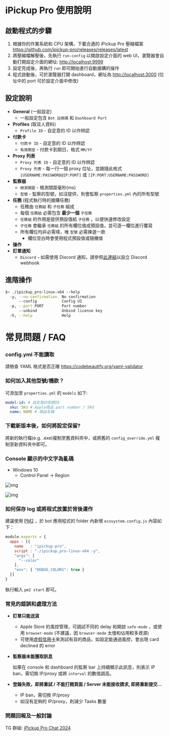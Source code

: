 # iPickup Pro 使用說明


## 啟動程式的步驟

1.  根據你的作業系統和 CPU 架構，下載合適的 iPickup Pro 壓縮檔案 <https://github.com/ipickup-pro/releases/releases/latest>
2.  將壓縮檔解壓後，先執行 `run-config` 以開啟設定介面的 web UI，瀏覽器會自動打開設定介面的網址: <http://localhost:9999>
3.  設定完成後，再執行 `run` 即可開始進行自動搶購的操作
4.  程式啟動後，可於瀏覽器打開 dashboard，網址為 <http://localhost:3000> (位址中的 port 可於設定介面中修改)


## 設定說明

-   **General** (一般設定)
    -   一般設定包含 `Bot 註冊碼` 和 `Dashboard Port`
-   **Profiles** (取貨人資料)
    -   `Profile ID` - 自定意的 ID 以作辨認
-   **付款卡**
    -   `付款卡 ID` - 自定意的 ID 以作辨認
    -   `有效期至` - 付款卡到期日，格式 `MM/YY`
-   **Proxy 列表**
    -   `Proxy 列表 ID` - 自定意的 ID 以作辨認
    -   `Proxy 列表` - 每一行一個 proxy 位址，並跟隨此格式 `[USERNAME:PASSWORD@IP:PORT]` 或 `[IP:PORT:USERNAME:PASSWORD]`
-   **監察器**
    -   `檢測間距` - 檢測間距毫秒(ms)
    -   `型號` - 監察的型號，如沒提供，則會監察 `properties.yml` 內的所有型號
-   **任務** (程式執行時的搶購任務)
    -   任務由 `任務組` 和 `子任務` 組成
    -   每個 `任務組` 必需包含 **最少一個** `子任務`
    -   `任務組` 的作用是提供預設值給 `子任務` ，以便快速修改設定
    -   `子任務` 會繼承 `任務組` 的所有欄位值成預設值，並可逐一欄位進行覆寫
    -   所有欄位均非必需填，唯 `型號` 必需揀選一款
        -   欄位空白時會使用程式預設值或隨機值
-   **操作**
-   **訂單通知**
    -   `Discord` - 如需使用 Discord 通知，請參照[此連結](https://support.discord.com/hc/en-us/articles/228383668-Intro-to-Webhooks)以設立 Discord webhook


## 進階操作

```sh
$> ./ipickup_pro-linux-x64 --help
  -y, --no-confirmation  No confirmation
      --config           Config UI
  -p, --port PORT        Port number
      --unbind           Unbind license key
  -h, --help             Help
```


# 常見問題 / FAQ


### config.yml 不能讀取

請檢查 YAML 格式是否正確 <https://codebeautify.org/yaml-validator>


### 如何加入其他型號/機款？

可添加至 `properties.yml` 的 `models` 如下:

```yaml
model-id: # 自定意的型號ID
  sku: SKU # Apple商品 part number / SKU
  name: NAME # 商品名稱
```


### 下載新版本後，如何將設定保留?

將新的執行檔(e.g. .exe)複制至舊資料夾中，或將舊的 `config_override.yml` 複制至新資料夾中即可。


### Console 顯示的中文字為亂碼

-   Windows 10
    -   Control Panel -> Region

![img](https://i.imgur.com/XVzgFyb.png)

![img](https://i.imgur.com/jT3pNVc.png)


### **如何保存 log 或將程式放置於背後運作**

建議使用 [PM2](https://pm2.keymetrics.io/) ，於 bot 應用程式的 folder 內新增 `ecosystem.config.js` 內容如下：

```javascript
module.exports = {
  apps : [{
    name   : "ipickup-pro",
    script : "./ipickup_pro-linux-x64 -y",
    "args": [
      "--color"
    ],
    "env": { "DEBUG_COLORS": true }
  }]
}
```

執行輸入 `pm2 start` 即可。


### 常見的錯誤和處理方法

-   **訂單只能送貨**
    -   Apple Store 的風控管理，可調試不同的 delay 和開啟 `safe-mode` ，或使用 `browser-mode` (不建議，因 `browser-mode` 太慢和佔用較多資源)
    -   可使用[虚假信用卡](https://saijogeorge.com/dummy-credit-card-generator/)來測試有貨的商品，如設定能通過風控，會出現 card declined 的 error

-   **監察器未能獲取訊息**
    
    如果在 console 和 dashboard 的監察 bar 上持續顯示此訊息，則表示 IP ban，需切換 IP/proxy 或將 `interval` 的數值調高。

-   **登錄失敗，即將重試 / 不能打開頁面 / Server 未能接收請求, 即將重新提交&#x2026;**
    -   IP ban，需切換 IP/proxy
    -   如沒有足夠的 IP/proxy，則減少 Tasks 數量


### 問題回報及一般討論

TG 群組: [iPickup Pro Chat 2024](https://t.me/+7t9rErmqZJQ2ODI1)
